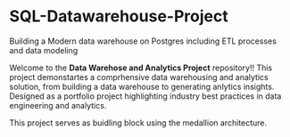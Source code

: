 # SQL-Datawarehouse-Project
Building a Modern data warehouse on Postgres including ETL processes and data modeling

Welcome to the **Data Warehose and Analytics Project** repository!!
This project demonstartes a comprhensive data warehousing and analytics solution, from building a data warehouse to generating anlytics insights. Designed as a portfolio project highlighting industry best practices in data engineering and analytics.

This project serves as buidling block using the medallion architecture.
